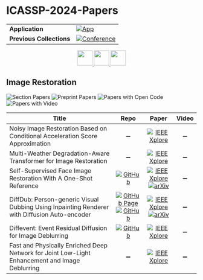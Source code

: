 # ICASSP-2024-Papers

<table>
    <tr>
        <td><strong>Application</strong></td>
        <td>
            <a href="https://huggingface.co/spaces/DmitryRyumin/NewEraAI-Papers" style="float:left;">
                <img src="https://img.shields.io/badge/🤗-NewEraAI--Papers-FFD21F.svg" alt="App" />
            </a>
        </td>
    </tr>
    <tr>
        <td><strong>Previous Collections</strong></td>
        <td>
            <a href="https://github.com/DmitryRyumin/ICASSP-2023-24-Papers/blob/main/README_2023.md">
                <img src="http://img.shields.io/badge/ICASSP-2023-0073AE.svg" alt="Conference">
            </a>
        </td>
    </tr>
</table>

<div align="center">
    <a href="https://github.com/DmitryRyumin/ICASSP-2023-24-Papers/blob/main/sections/2024/main/SPCOM-L2.md">
        <img src="https://cdn.jsdelivr.net/gh/DmitryRyumin/NewEraAI-Papers@main/images/left.svg" width="40" alt="" />
    </a>
    <a href="https://github.com/DmitryRyumin/ICASSP-2023-24-Papers/">
        <img src="https://cdn.jsdelivr.net/gh/DmitryRyumin/NewEraAI-Papers@main/images/home.svg" width="40" alt="" />
    </a>
    <a href="https://github.com/DmitryRyumin/ICASSP-2023-24-Papers/blob/main/sections/2024/main/MLSP-L9.md">
        <img src="https://cdn.jsdelivr.net/gh/DmitryRyumin/NewEraAI-Papers@main/images/right.svg" width="40" alt="" />
    </a>
</div>

## Image Restoration

![Section Papers](https://img.shields.io/badge/Section%20Papers-6-42BA16) ![Preprint Papers](https://img.shields.io/badge/Preprint%20Papers-2-b31b1b) ![Papers with Open Code](https://img.shields.io/badge/Papers%20with%20Open%20Code-3-1D7FBF) ![Papers with Video](https://img.shields.io/badge/Papers%20with%20Video-0-FF0000)

| **Title** | **Repo** | **Paper** | **Video** |
|-----------|:--------:|:---------:|:---------:|
| Noisy Image Restoration Based on Conditional Acceleration Score Approximation | :heavy_minus_sign: | [![IEEE Xplore](https://img.shields.io/badge/IEEE-10446531-E4A42C.svg)](https://ieeexplore.ieee.org/document/10446531) | :heavy_minus_sign: |
| Multi-Weather Degradation-Aware Transformer for Image Restoration | :heavy_minus_sign: | [![IEEE Xplore](https://img.shields.io/badge/IEEE-10448036-E4A42C.svg)](https://ieeexplore.ieee.org/document/10448036) | :heavy_minus_sign: |
| Self-Supervised Face Image Restoration With A One-Shot Reference | [![GitHub](https://img.shields.io/github/stars/Liamkuo/SAIR?style=flat)](https://github.com/Liamkuo/SAIR) | [![IEEE Xplore](https://img.shields.io/badge/IEEE-10448393-E4A42C.svg)](https://ieeexplore.ieee.org/document/10448393) <br/> [![arXiv](https://img.shields.io/badge/arXiv-2203.03005-b31b1b.svg)](https://arxiv.org/abs/2203.03005) | :heavy_minus_sign: |
| DiffDub: Person-generic Visual Dubbing Using Inpainting Renderer with Diffusion Auto-encoder | [![GitHub Page](https://img.shields.io/badge/GitHub-Page-159957.svg)](https://liutaocode.github.io/DiffDub) <br/> [![GitHub](https://img.shields.io/github/stars/liutaocode/DiffDub?style=flat)](https://github.com/liutaocode/DiffDub) | [![IEEE Xplore](https://img.shields.io/badge/IEEE-10446049-E4A42C.svg)](https://ieeexplore.ieee.org/document/10446049) <br/> [![arXiv](https://img.shields.io/badge/arXiv-2311.01811-b31b1b.svg)](https://arxiv.org/abs/2311.01811) | :heavy_minus_sign: |
| Diffevent: Event Residual Diffusion for Image Deblurring | [![GitHub](https://img.shields.io/github/stars/Pei233/DIFFEVENT?style=flat)](https://github.com/Pei233/DIFFEVENT) | [![IEEE Xplore](https://img.shields.io/badge/IEEE-10446822-E4A42C.svg)](https://ieeexplore.ieee.org/document/10446822) | :heavy_minus_sign: |
| Fast and Physically Enriched Deep Network for Joint Low-Light Enhancement and Image Deblurring | :heavy_minus_sign: | [![IEEE Xplore](https://img.shields.io/badge/IEEE-10446650-E4A42C.svg)](https://ieeexplore.ieee.org/document/10446650) | :heavy_minus_sign: |



